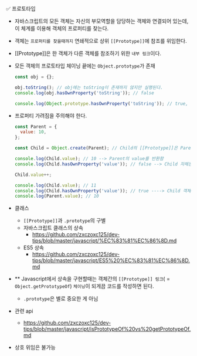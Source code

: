 ✅ 프로토타입

- 자바스크립트의 모든 객체는 자신의 부모역할을 담당하는 객체와 연결되어 있는데, 이 체계를 이용해 객체의 프로퍼티를 찾는다.
- 객체는 `프로퍼티를 찾을때까지` 연쇄적으로 상위 `[[Prototype]]`에 참조를 위임한다.
- [[Prototype]]은 한 객체가 다른 객체를 참조하기 위한 `내부 링크`이다.
- 모든 객체의 프로토타입 체이닝 끝에는 `Object.prototype`가 존재

  ```javascript
  const obj = {};

  obj.toString(); // obj에는 toString이 존재하지 않지만 실행된다.
  console.log(obj.hasOwnProperty('toString')); // false

  console.log(Object.prototype.hasOwnProperty('toString')); // true, Object.prototype에는 toString이 존재
  ```

- 프로퍼티 가려짐을 주의해야 한다.

  ```js
  const Parent = {
    value: 10,
  };

  const Child = Object.create(Parent); // Child의 [[Prototype]]은 Parent를 가리킨다.

  console.log(Child.value); // 10 --> Parent의 value를 반환함
  console.log(Child.hasOwnProperty('value')); // false --> Child 자체는 value 프로퍼티가 존재하지 않음

  Child.value++;

  console.log(Child.value); // 11
  console.log(Child.hasOwnProperty('value')); // true ----> Child 객체에 value 프로퍼티가 할당됐다.
  console.log(Parent.value); // 10
  ```

- 클래스

  - `[[Prototype]]`과 `.prototype`의 구별
  - 자바스크립트 클래스의 상속
    - https://github.com/zxczoxc125/dev-tips/blob/master/javascript/%EC%83%81%EC%86%8D.md
  - ES5 상속
    - https://github.com/zxczoxc125/dev-tips/blob/master/javascript/ES5%20%EC%83%81%EC%86%8D.md

- \*\* Javascript에서 상속을 구현할때는 객체간의 `[[Prototype]] 링크`( = `Object.getPrototypeOf`) `체이닝`이 되게끔 코드를 작성하면 된다.
  - `.prototype`은 별로 중요한 게 아님
- 관련 api
  - https://github.com/zxczoxc125/dev-tips/blob/master/javascript/isPrototypeOf%20vs%20getPrototypeOf.md
- 상호 위임은 불가능
